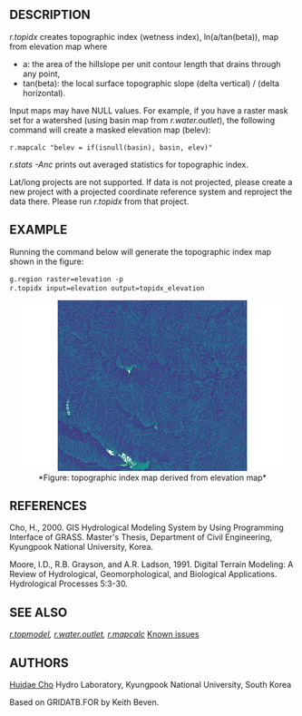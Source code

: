 ## DESCRIPTION

*r.topidx* creates topographic index (wetness index), ln(a/tan(beta)),
map from elevation map where

- a: the area of the hillslope per unit contour length that drains
  through any point,
- tan(beta): the local surface topographic slope (delta vertical) /
  (delta horizontal).

Input maps may have NULL values. For example, if you have a raster mask
set for a watershed (using basin map from *r.water.outlet*), the
following command will create a masked elevation map (belev):

```shell
r.mapcalc "belev = if(isnull(basin), basin, elev)"
```

*r.stats -Anc* prints out averaged statistics for topographic index.

Lat/long projects are not supported. If data is not projected, please
create a new project with a projected coordinate reference system and
reproject the data there. Please run *r.topidx* from that project.

## EXAMPLE

Running the command below will generate the topographic index map shown
in the figure:

```shell
g.region raster=elevation -p
r.topidx input=elevation output=topidx_elevation
```

<div align="center" style="margin: 10px">

<img src="r_topidx.png" data-border="0" alt="r.topidx example" />
*Figure: topographic index map derived from elevation map*

</div>

## REFERENCES

Cho, H., 2000. GIS Hydrological Modeling System by Using Programming
Interface of GRASS. Master's Thesis, Department of Civil Engineering,
Kyungpook National University, Korea.

Moore, I.D., R.B. Grayson, and A.R. Ladson, 1991. Digital Terrain
Modeling: A Review of Hydrological, Geomorphological, and Biological
Applications. Hydrological Processes 5:3-30.

## SEE ALSO

*[r.topmodel](r.topmodel.md), [r.water.outlet](r.water.outlet.md),
[r.mapcalc](r.mapcalc.md)*
[Known issues](http://idea.isnew.info/r.topidx.html)

## AUTHORS

[Huidae Cho](mailto:grass4u@gmail-com)
Hydro Laboratory, Kyungpook National University, South Korea

Based on GRIDATB.FOR by Keith Beven.
